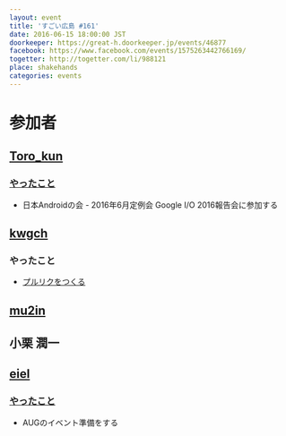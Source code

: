 ```yaml
---
layout: event
title: 'すごい広島 #161'
date: 2016-06-15 18:00:00 JST
doorkeeper: https://great-h.doorkeeper.jp/events/46877
facebook: https://www.facebook.com/events/1575263442766169/
togetter: http://togetter.com/li/988121
place: shakehands
categories: events
---
```


# 参加者

## [Toro_kun](https://twitter.com/Toro_kun)

### [やったこと](https://github.com/great-h/great-h.github.io/issues/1810)

* 日本Androidの会 - 2016年6月定例会 Google I/O 2016報告会に参加する


## [kwgch](https://github.com/kwgch)

### やったこと

* [プルリクをつくる](https://github.com/great-h/great-h.github.io/pull/1814)

## [mu2in](http://twitter.com/mu2in)


## 小栗 潤一


## [eiel](http://eiel.info/)

### [やったこと](https://github.com/great-h/great-h.github.io/issues/1811)

* AUGのイベント準備をする
